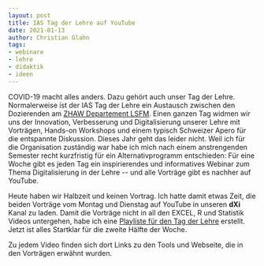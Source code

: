 ```yaml
--- 
layout: post
title: IAS Tag der Lehre auf YouTube
date: 2021-01-13
author: Christian Glahn
tags: 
- webinare
- lehre
- didaktik
- ideen
---
```


COVID-19 macht alles anders. Dazu gehört auch unser Tag der Lehre. Normalerweise ist der IAS Tag der Lehre ein Austausch zwischen den Dozierenden am [ZHAW Departement LSFM](http://zhaw.ch/lsfm/). Einen ganzen Tag widmen wir uns der Innovation, Verbesserung und Digitalisierung unserer Lehre mit Vorträgen, Hands-on Workshops und einem typisch Schweizer Apero für die entspannte Diskussion. Dieses Jahr geht das leider nicht. Weil ich für die Organisation zuständig war habe ich mich nach einem anstrengenden Semester recht kurzfristig für ein Alternativprogramm entschieden: Für eine Woche gibt es jeden Tag ein inspirierendes und informatives Webinar zum Thema Digitalisierung in der Lehre -- und alle Vorträge gibt es nachher auf YouTube. 

Heute haben wir Halbzeit und keinen Vortrag. Ich hatte damit etwas Zeit, die beiden Vorträge vom Montag und Dienstag auf YouTube in unseren **dXi** Kanal zu laden. Damit die Vorträge nicht in all den EXCEL, R und Statistik Videos untergehen, habe ich eine [Playliste für den Tag der Lehre](https://youtube.com/playlist?list=PLHxZ9YGthdyABeUFk5oBx-wqaleroDdye) erstellt. Jetzt ist alles Startklar für die zweite Hälfte der Woche.

Zu jedem Video finden sich dort Links zu den Tools und Webseite, die in den Vorträgen erwähnt wurden.
